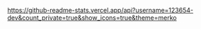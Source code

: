 https://github-readme-stats.vercel.app/api?username=123654-dev&count_private=true&show_icons=true&theme=merko
